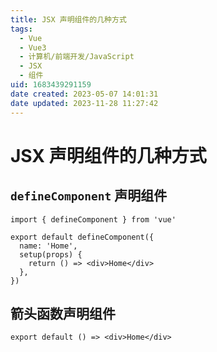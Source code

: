 ```yaml
---
title: JSX 声明组件的几种方式
tags: 
  - Vue
  - Vue3
  - 计算机/前端开发/JavaScript
  - JSX
  - 组件
uid: 1683439291159
date created: 2023-05-07 14:01:31
date updated: 2023-11-28 11:27:42
---
```


# JSX 声明组件的几种方式

## `defineComponent` 声明组件

```tsx
import { defineComponent } from 'vue'

export default defineComponent({
  name: 'Home',
  setup(props) {
    return () => <div>Home</div>
  },
})
```

## 箭头函数声明组件

```tsx
export default () => <div>Home</div>
```
